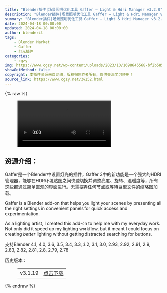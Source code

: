 ```yaml
---
title: "Blender插件|场景照明优化工具 Gaffer – Light & Hdri Manager v3.2.0"
description: "Blender插件|场景照明优化工具 Gaffer – Light & Hdri Manager v3.2.0"
summary: "Blender插件|场景照明优化工具 Gaffer – Light & Hdri Manager v3.2.0"
date: 2024-04-18 00:00:00
updated: 2024-04-18 00:00:00
author: blenderit
tags: 
    - Blender Market
    - Gaffer
    - 灯光插件
categories:
    - cgzy
img: https://www.cgzy.net/wp-content/uploads/2023/10/1698645568-bf2b585aaeb7a04.webp
showGetMethod: false
copyright: 本插件资源来自网络，版权归原作者所有，仅供交流学习使用！
source_link: https://www.cgzy.net/36152.html
---
```


{% raw %}
<figure class="wp-block-video aligncenter"><video controls src="http://cloud.video.taobao.com/play/u/null/p/1/e/6/t/1/435040299459.mp4"></video></figure><div class="wp-block-pandastudio-title"><div class="title_style_01"><h2 id="h2-0">资源介绍：</h2></div></div><p class="is-style-text-indent-2em">Gaffer是一个Blender中设置灯光的插件，Gaffer 3中的新功能是一个强大的HDRI管理器，能够在HDR环境贴图之间快速切换并调整亮度、旋转、温暖度等，所有这些都通过简单直观的界面进行。无需摆弄任何节点或等待巨型文件的缩略图加载。</p><p>Gaffer is a Blender add-on that helps you light your scenes by presenting all the right settings in convenient panels for quick access and experimentation.</p><p>As a lighting artist, I created this add-on to help me with my everyday work. Not only did it speed up my lighting workflow, but it meant I could focus on creating <em>better</em> lighting without getting distracted searching for buttons.</p><div class="wp-block-pandastudio-tips"><div class="tip success "><p>支持Blender 4.1, 4.0, 3.6, 3.5, 3.4, 3.3, 3.2, 3.1, 3.0, 2.93, 2.92, 2.91, 2.9, 2.83, 2.82, 2.81, 2.8, 2.79, 2.78</p>
</div></div><div class="wp-block-pandastudio-title"><div class="title_style_01"><p>历史版本：</p></div></div><figure class="wp-block-table has-medium-font-size"><table><tbody><tr><td>v3.1.19</td><td><a href="https://www.cgzy.net/go?_=0b4bac5a98aHR0cHM6Ly9wYW4uYmFpZHUuY29tL3MvMWtaby1LV1ptY0I3TnlQelh1OU9ac1E%2FcHdkPWlsdnc%3D" target="_blank">点击下载</a></td></tr></tbody></table></figure>
<div style="display: none">cgzy</div>
{% endraw %}